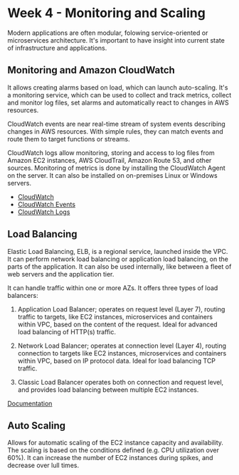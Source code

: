 # Week 4 - Monitoring and Scaling

Modern applications are often modular, folowing service-oriented or microservices architecture. It's important to have insight into current state of infrastructure and applications. 

## Monitoring and Amazon CloudWatch

It allows creating alarms based on load, which can launch auto-scaling. It's a monitoring service, which can be used to collect and track metrics, collect and monitor log files, set alarms and automatically react to changes in AWS resources. 

CloudWatch events are near real-time stream of system events describing changes in AWS resources. With simple rules, they can match events and route them to target functions or streams. 

CloudWatch logs allow monitoring, storing and access to log files from Amazon EC2 instances, AWS CloudTrail, Amazon Route 53, and other sources. Monitoring of metrics is done by installing the CloudWatch Agent on the server. It can also be installed on on-premises Linux or Windows servers.

  * [CloudWatch](https://aws.amazon.com/cloudwatch/)
  * [CloudWatch Events](https://docs.aws.amazon.com/AmazonCloudWatch/latest/events/WhatIsCloudWatchEvents.html)
  * [CloudWatch Logs](https://docs.aws.amazon.com/AmazonCloudWatch/latest/logs/WhatIsCloudWatchLogs.html)


## Load Balancing

Elastic Load Balancing, ELB, is a regional service, launched inside the VPC. It can perform network load balancing or application load balancing, on the parts of the application. It can also be used internally, like between a fleet of web servers and the application tier. 

It can handle traffic within one or more AZs. It offers three types of load balancers:

  1. Application Load Balancer; operates on request level (Layer 7), routing traffic to targets, like EC2 instances, microservices and containers within VPC, based on the content of the request. Ideal for advanced load balancing of HTTP(s) traffic.

  2. Network Load Balancer; operates at connection level (Layer 4), routing connection to targets like EC2 instances, microservices and containers within VPC, based on IP protocol data. Ideal for load balancing TCP traffic.

  3. Classic Load Balancer operates both on connection and request level, and provides load balancing between multiple EC2 instances.

[Documentation](https://aws.amazon.com/elasticloadbalancing/) 


## Auto Scaling 

Allows for automatic scaling of the EC2 instance capacity and availability. The scaling is based on the conditions defined (e.g. CPU utilization over 60%). It can increase the number of EC2 instances during spikes, and decrease over lull times.
